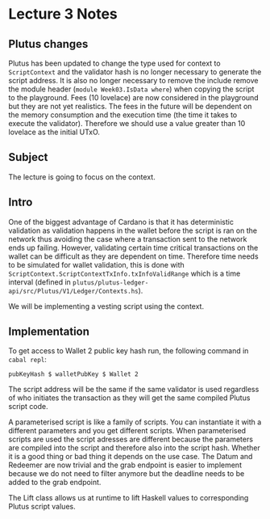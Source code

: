 # Lecture 3 Notes

## Plutus changes
Plutus has been updated to change the type used for context to `ScriptContext` and the validator hash is no longer necessary to generate the script address.
It is also no longer necessary to remove the include remove the module header (`module Week03.IsData where`) when copying the script to the playground.
Fees (10 lovelace) are now considered in the playground but they are not yet realistics. The fees in the future will be dependent on the memory consumption and the execution time (the time it takes to execute the validator). Therefore we should use a value greater than 10 lovelace as the initial UTxO.

## Subject

The lecture is going to focus on the context.

## Intro
One of the biggest advantage of Cardano is that it has deterministic validation as validation happens in the wallet before the script is ran on the network thus avoiding the case where a transaction sent to the network ends up failing. However, validating certain time critical transactions on the wallet can be difficult as they are dependent on time. Therefore time needs to be simulated for wallet validation, this is done with `ScriptContext.ScriptContextTxInfo.txInfoValidRange` which is a time interval (defined in `plutus/plutus-ledger-api/src/Plutus/V1/Ledger/Contexts.hs`).

We will be implementing a vesting script using the context.

## Implementation

To get access to Wallet 2 public key hash run, the following command in `cabal repl`:
```
pubKeyHash $ walletPubKey $ Wallet 2
```

The script address will be the same if the same validator is used regardless of who initiates the transaction as they will get the same compiled Plutus script code.

A parameterised script is like a family of scripts. You can instantiate it with a different parameters and you get different scripts. When parameterised scripts are used the script adresses are different because the parameters are compiled into the script and therefore also into the script hash. Whether it is a good thing or bad thing it depends on the use case. The Datum and Redeemer are now trivial and the grab endpoint is easier to implement because we do not need to filter anymore but the deadline needs to be added to the grab endpoint.

The Lift class allows us at runtime to lift Haskell values to corresponding Plutus script values.

